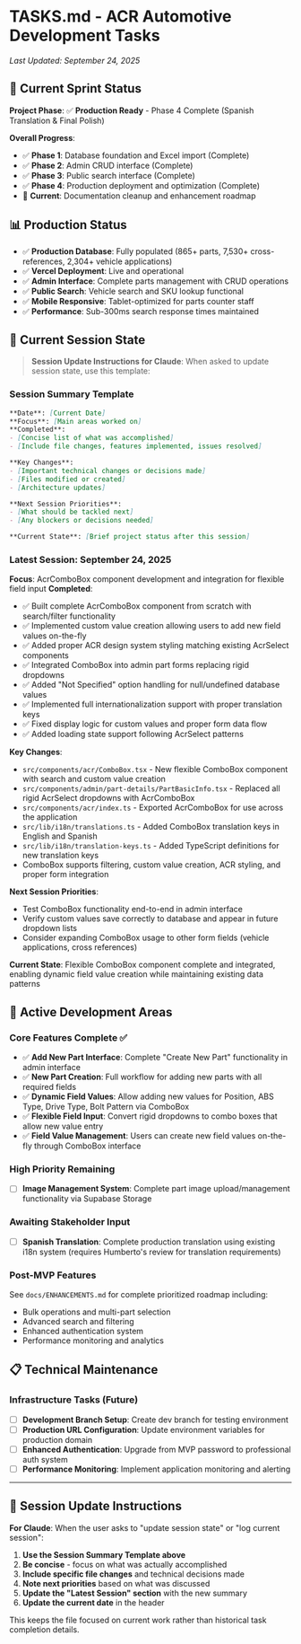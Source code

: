 # TASKS.md - ACR Automotive Development Tasks

_Last Updated: September 24, 2025_

## 🎯 Current Sprint Status

**Project Phase**: ✅ **Production Ready** - Phase 4 Complete (Spanish Translation & Final Polish)

**Overall Progress**:
- ✅ **Phase 1**: Database foundation and Excel import (Complete)
- ✅ **Phase 2**: Admin CRUD interface (Complete)
- ✅ **Phase 3**: Public search interface (Complete)
- ✅ **Phase 4**: Production deployment and optimization (Complete)
- 🎯 **Current**: Documentation cleanup and enhancement roadmap

## 📊 Production Status

- ✅ **Production Database**: Fully populated (865+ parts, 7,530+ cross-references, 2,304+ vehicle applications)
- ✅ **Vercel Deployment**: Live and operational
- ✅ **Admin Interface**: Complete parts management with CRUD operations
- ✅ **Public Search**: Vehicle search and SKU lookup functional
- ✅ **Mobile Responsive**: Tablet-optimized for parts counter staff
- ✅ **Performance**: Sub-300ms search response times maintained

## 🔄 Current Session State

> **Session Update Instructions for Claude**: When asked to update session state, use this template:

### Session Summary Template
```markdown
**Date**: [Current Date]
**Focus**: [Main areas worked on]
**Completed**:
- [Concise list of what was accomplished]
- [Include file changes, features implemented, issues resolved]

**Key Changes**:
- [Important technical changes or decisions made]
- [Files modified or created]
- [Architecture updates]

**Next Session Priorities**:
- [What should be tackled next]
- [Any blockers or decisions needed]

**Current State**: [Brief project status after this session]
```

### Latest Session: September 24, 2025
**Focus**: AcrComboBox component development and integration for flexible field input
**Completed**:
- ✅ Built complete AcrComboBox component from scratch with search/filter functionality
- ✅ Implemented custom value creation allowing users to add new field values on-the-fly
- ✅ Added proper ACR design system styling matching existing AcrSelect components
- ✅ Integrated ComboBox into admin part forms replacing rigid dropdowns
- ✅ Added "Not Specified" option handling for null/undefined database values
- ✅ Implemented full internationalization support with proper translation keys
- ✅ Fixed display logic for custom values and proper form data flow
- ✅ Added loading state support following AcrSelect patterns

**Key Changes**:
- `src/components/acr/ComboBox.tsx` - New flexible ComboBox component with search and custom value creation
- `src/components/admin/part-details/PartBasicInfo.tsx` - Replaced all rigid AcrSelect dropdowns with AcrComboBox
- `src/components/acr/index.ts` - Exported AcrComboBox for use across the application
- `src/lib/i18n/translations.ts` - Added ComboBox translation keys in English and Spanish
- `src/lib/i18n/translation-keys.ts` - Added TypeScript definitions for new translation keys
- ComboBox supports filtering, custom value creation, ACR styling, and proper form integration

**Next Session Priorities**:
- Test ComboBox functionality end-to-end in admin interface
- Verify custom values save correctly to database and appear in future dropdown lists
- Consider expanding ComboBox usage to other form fields (vehicle applications, cross references)

**Current State**: Flexible ComboBox component complete and integrated, enabling dynamic field value creation while maintaining existing data patterns

## 🚀 Active Development Areas

### Core Features Complete ✅
- ✅ **Add New Part Interface**: Complete "Create New Part" functionality in admin interface
- ✅ **New Part Creation**: Full workflow for adding new parts with all required fields
- ✅ **Dynamic Field Values**: Allow adding new values for Position, ABS Type, Drive Type, Bolt Pattern via ComboBox
- ✅ **Flexible Field Input**: Convert rigid dropdowns to combo boxes that allow new value entry
- ✅ **Field Value Management**: Users can create new field values on-the-fly through ComboBox interface

### High Priority Remaining
- [ ] **Image Management System**: Complete part image upload/management functionality via Supabase Storage

### Awaiting Stakeholder Input
- [ ] **Spanish Translation**: Complete production translation using existing i18n system (requires Humberto's review for translation requirements)

### Post-MVP Features
See `docs/ENHANCEMENTS.md` for complete prioritized roadmap including:
- Bulk operations and multi-part selection
- Advanced search and filtering
- Enhanced authentication system
- Performance monitoring and analytics

## 📋 Technical Maintenance

### Infrastructure Tasks (Future)
- [ ] **Development Branch Setup**: Create dev branch for testing environment
- [ ] **Production URL Configuration**: Update environment variables for production domain
- [ ] **Enhanced Authentication**: Upgrade from MVP password to professional auth system
- [ ] **Performance Monitoring**: Implement application monitoring and alerting

---

## 📝 Session Update Instructions

**For Claude**: When the user asks to "update session state" or "log current session":

1. **Use the Session Summary Template above**
2. **Be concise** - focus on what was actually accomplished
3. **Include specific file changes** and technical decisions made
4. **Note next priorities** based on what was discussed
5. **Update the "Latest Session" section** with the new summary
6. **Update the current date** in the header

This keeps the file focused on current work rather than historical task completion details.